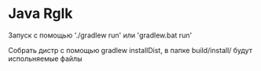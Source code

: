 # Java Rglk

Запуск с помощью './gradlew run' или 'gradlew.bat run' 

Собрать дистр с помощью gradlew installDist, в папке build/install/ будут испольняемые файлы